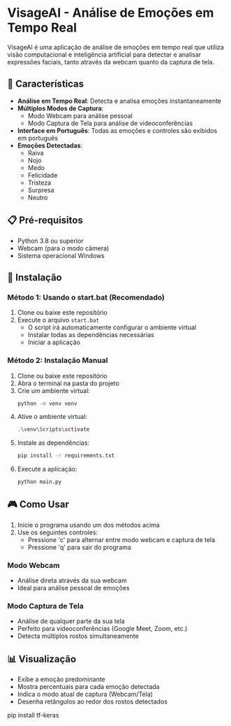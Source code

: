 # VisageAI - Análise de Emoções em Tempo Real

VisageAI é uma aplicação de análise de emoções em tempo real que utiliza visão computacional e inteligência artificial para detectar e analisar expressões faciais, tanto através da webcam quanto da captura de tela.

## 🚀 Características

- **Análise em Tempo Real**: Detecta e analisa emoções instantaneamente
- **Múltiplos Modos de Captura**:
  - Modo Webcam para análise pessoal
  - Modo Captura de Tela para análise de videoconferências
- **Interface em Português**: Todas as emoções e controles são exibidos em português
- **Emoções Detectadas**:
  - Raiva
  - Nojo
  - Medo
  - Felicidade
  - Tristeza
  - Surpresa
  - Neutro

## 📋 Pré-requisitos

- Python 3.8 ou superior
- Webcam (para o modo câmera)
- Sistema operacional Windows

## 🔧 Instalação

### Método 1: Usando o start.bat (Recomendado)

1. Clone ou baixe este repositório
2. Execute o arquivo `start.bat`
   - O script irá automaticamente configurar o ambiente virtual
   - Instalar todas as dependências necessárias
   - Iniciar a aplicação

### Método 2: Instalação Manual

1. Clone ou baixe este repositório
2. Abra o terminal na pasta do projeto
3. Crie um ambiente virtual:
   ```bash
   python -m venv venv
   ```
4. Ative o ambiente virtual:
   ```bash
   .\venv\Scripts\activate
   ```
5. Instale as dependências:
   ```bash
   pip install -r requirements.txt
   ```
6. Execute a aplicação:
   ```bash
   python main.py
   ```

## 🎮 Como Usar

1. Inicie o programa usando um dos métodos acima
2. Use os seguintes controles:
   - Pressione 'c' para alternar entre modo webcam e captura de tela
   - Pressione 'q' para sair do programa

### Modo Webcam
- Análise direta através da sua webcam
- Ideal para análise pessoal de emoções

### Modo Captura de Tela
- Análise de qualquer parte da sua tela
- Perfeito para videoconferências (Google Meet, Zoom, etc.)
- Detecta múltiplos rostos simultaneamente

## 📊 Visualização
- Exibe a emoção predominante
- Mostra percentuais para cada emoção detectada
- Indica o modo atual de captura (Webcam/Tela)
- Desenha retângulos ao redor dos rostos detectados

pip install tf-keras